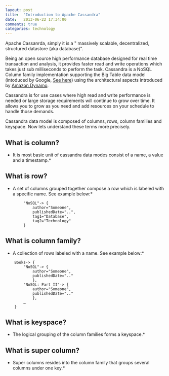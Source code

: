 ```yaml
---
layout: post
title:  "Introduction to Apache Cassandra"
date:   2013-06-22 17:34:00
comments: true
categories: technology
---
```


Apache Cassanrda, simply it is a " massively scalable, decentralized, structured datastore (aka database)".

Being an open source high performance database designed for real time transaction and analysis, it provides faster read and write operations which takes just sub milliseconds to perform the task. Cassandra is a NoSQL Column family implementation supporting the Big Table data model (intoduced by Google, [See here](http://en.wikipedia.org/wiki/BigTable)) using the architectural aspects introduced by [Amazon Dynamo](http://aws.amazon.com/dynamodb/).

Cassandra is for use cases where high read and write performance is needed or large storage requirements will continue to grow over time. It allows you to grow as you need and add resources on your schedule to handle those demands.

Cassandra data model is composed of columns, rows, column families and keyspace. Now lets understand these terms more precisely.


What is column?
----

* It is most basic unit of cassandra data modes consist of a name, a value and a timestamp.*


What is row?
----
* A set of columns grouped together compose a row which is labeled with a specific name. See example below:*

~~~~~~
        "NoSQL"-> {
            author="Someone",
            publishedDate="..",
            tag1="Database",
            tag2="Technology"
        }
~~~~~~


What is column family?
----

* A collection of rows labeled with a name. See example below:*

~~~~~~
    Books-> {
        "NoSQL"-> {
            author="Someone",
            publishedDate=".."
            },
        "NoSQL: Part II"-> {
            author="Someone",
            publishedDate=".."
            },
        …
    }
~~~~~~


What is keyspace?
----

* The logical grouping of the column families forms a keyspace.*

What is super column?
----

* Super columns resides into the column family that groups several columns under one key.* 

